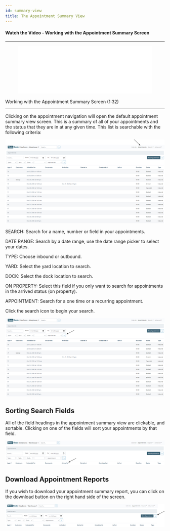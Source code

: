 ```yaml
---
id: summary-view
title: The Appointment Summary View
---
```


#### Watch the Video - Working with the Appointment Summary Screen

***
<figure class="video-container">
  <iframe src="//www.youtube.com/embed/6pmcD4UMmlo" frameborder="0" allowFullScreen width="100%"></iframe>
</figure>


Working with the Appointment Summary Screen (1:32)
***

Clicking on the appointment navigation will open the default appointment summary view screen. This is a summary of all of your appointments and the status that they are in at any given time. This list is searchable with the following criteria: 

[![Main Screen](/img/docs/appointments/appts-nav-main.jpg)](/img/docs/appointments/appts-nav-main.jpg)

SEARCH: Search for a name, number or field in your appointments. 

DATE RANGE: Search by a date range, use the date range picker to select your dates. 

TYPE: Choose inbound or outbound.

YARD: Select the yard location to search. 

DOCK: Select the dock location to search. 

ON PROPERTY: Select this field if you only want to search for appointments in the arrived status (on property). 

APPOINTMENT: Search for a one time or a recurring appointment.

Click the search icon to begin your search. 

[![Search Appointments](/img/docs/appointments/appts-search.jpg)](/img/docs/appointments/appts-search.jpg)

## Sorting Search Fields

All of the field headings in the appointment summary view are clickable, and sortable. Clicking on one of the fields will sort your appointments by that field. 

[![Sorting Appointments](/img/docs/appointments/appts-nav-search-sort.jpg)](/img/docs/appointments/appts-nav-search-sort.jpg)

## Download Appointment Reports

If you wish to download your appointment summary report, you can click on the download button on the right hand side of the screen. 

[![Download Appointments](/img/docs/appointments/appts-nav-dl.jpg)](/img/docs/appointments/appts-nav-dl.jpg)

